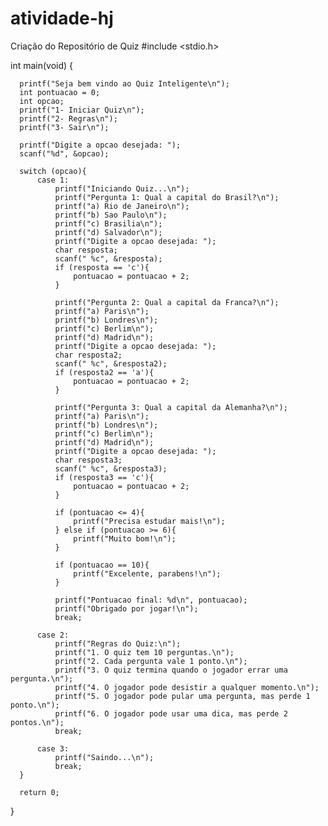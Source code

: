 # atividade-hj
Criação do Repositório de Quiz
#include <stdio.h>

int main(void) {

      printf("Seja bem vindo ao Quiz Inteligente\n");
      int pontuacao = 0;
      int opcao;
      printf("1- Iniciar Quiz\n");
      printf("2- Regras\n");
      printf("3- Sair\n");

      printf("Digite a opcao desejada: ");
      scanf("%d", &opcao);

      switch (opcao){
          case 1:
              printf("Iniciando Quiz...\n");
              printf("Pergunta 1: Qual a capital do Brasil?\n");
              printf("a) Rio de Janeiro\n");
              printf("b) Sao Paulo\n");
              printf("c) Brasilia\n");
              printf("d) Salvador\n");
              printf("Digite a opcao desejada: ");
              char resposta;
              scanf(" %c", &resposta);
              if (resposta == 'c'){
                  pontuacao = pontuacao + 2;
              }

              printf("Pergunta 2: Qual a capital da Franca?\n");
              printf("a) Paris\n");
              printf("b) Londres\n");
              printf("c) Berlim\n");
              printf("d) Madrid\n");
              printf("Digite a opcao desejada: ");
              char resposta2;
              scanf(" %c", &resposta2);
              if (resposta2 == 'a'){
                  pontuacao = pontuacao + 2;
              }

              printf("Pergunta 3: Qual a capital da Alemanha?\n");
              printf("a) Paris\n");
              printf("b) Londres\n");
              printf("c) Berlim\n");
              printf("d) Madrid\n");
              printf("Digite a opcao desejada: ");
              char resposta3;
              scanf(" %c", &resposta3);
              if (resposta3 == 'c'){
                  pontuacao = pontuacao + 2;
              }

              if (pontuacao <= 4){
                  printf("Precisa estudar mais!\n");
              } else if (pontuacao >= 6){
                  printf("Muito bom!\n");
              }

              if (pontuacao == 10){
                  printf("Excelente, parabens!\n");
              }

              printf("Pontuacao final: %d\n", pontuacao);
              printf("Obrigado por jogar!\n");
              break;

          case 2:
              printf("Regras do Quiz:\n");
              printf("1. O quiz tem 10 perguntas.\n");
              printf("2. Cada pergunta vale 1 ponto.\n");
              printf("3. O quiz termina quando o jogador errar uma pergunta.\n");
              printf("4. O jogador pode desistir a qualquer momento.\n");
              printf("5. O jogador pode pular uma pergunta, mas perde 1 ponto.\n");
              printf("6. O jogador pode usar uma dica, mas perde 2 pontos.\n");
              break;

          case 3:
              printf("Saindo...\n");
              break;
      }

      return 0;
  }
